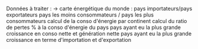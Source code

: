 Données à traiter :
-> carte énergétique du monde : pays importateurs/pays exportateurs
                                pays les moins consommateurs / pays les plus consommateurs
                                calcul de la conso d'énergie par continent
                                calcul du ratio de pertes % à la conso d'énergie du pays
                                pays ayant eu la plus grande croissance en conso nette et génération nette 
                                pays ayant eu la plus grande croissance en terme d'importation et d'exportation 
                                
